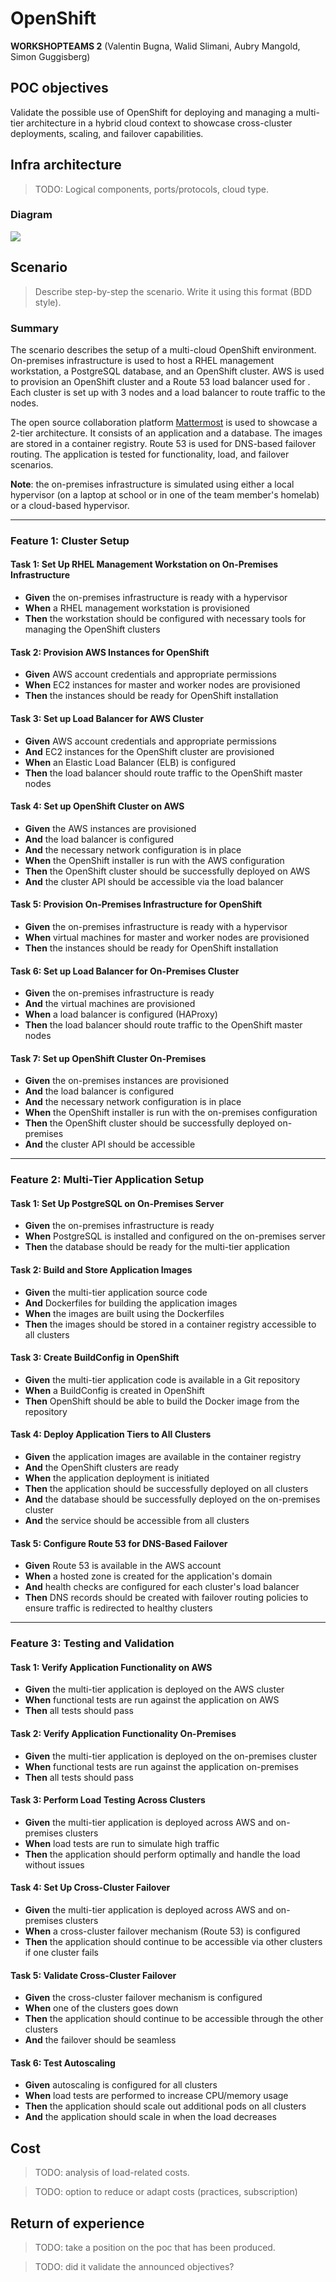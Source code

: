 # OpenShift

**WORKSHOPTEAMS 2** (Valentin Bugna, Walid Slimani, Aubry Mangold, Simon Guggisberg)

## POC objectives

Validate the possible use of OpenShift for deploying and managing a multi-tier architecture in a hybrid cloud context to showcase cross-cluster deployments, scaling, and failover capabilities.

## Infra architecture

> TODO: Logical components, ports/protocols, cloud type.

### Diagram

![](assets/openshift-infra-v2.png)

## Scenario

> Describe step-by-step the scenario. Write it using this format (BDD style).

### Summary

The scenario describes the setup of a multi-cloud OpenShift environment. On-premises infrastructure is used to host a RHEL management workstation, a PostgreSQL database, and an OpenShift cluster. AWS is used to provision an OpenShift cluster and a Route 53 load balancer used for . Each cluster is set up with 3 nodes and a load balancer to route traffic to the nodes.

The open source collaboration platform [Mattermost](https://github.com/mattermost/mattermost) is used to showcase a 2-tier architecture. It consists of an application and a database. The images are stored in a container registry. Route 53 is used for DNS-based failover routing. The application is tested for functionality, load, and failover scenarios.

**Note**: the on-premises infrastructure is simulated using either a local hypervisor (on a laptop at school or in one of the team member's homelab) or a cloud-based hypervisor.

---

### Feature 1: Cluster Setup

#### Task 1: Set Up RHEL Management Workstation on On-Premises Infrastructure
- **Given** the on-premises infrastructure is ready with a hypervisor
- **When** a RHEL management workstation is provisioned
- **Then** the workstation should be configured with necessary tools for managing the OpenShift clusters

#### Task 2: Provision AWS Instances for OpenShift
- **Given** AWS account credentials and appropriate permissions
- **When** EC2 instances for master and worker nodes are provisioned
- **Then** the instances should be ready for OpenShift installation

#### Task 3: Set up Load Balancer for AWS Cluster
- **Given** AWS account credentials and appropriate permissions
- **And** EC2 instances for the OpenShift cluster are provisioned
- **When** an Elastic Load Balancer (ELB) is configured
- **Then** the load balancer should route traffic to the OpenShift master nodes

#### Task 4: Set up OpenShift Cluster on AWS
- **Given** the AWS instances are provisioned
- **And** the load balancer is configured
- **And** the necessary network configuration is in place
- **When** the OpenShift installer is run with the AWS configuration
- **Then** the OpenShift cluster should be successfully deployed on AWS
- **And** the cluster API should be accessible via the load balancer

#### Task 5: Provision On-Premises Infrastructure for OpenShift
- **Given** the on-premises infrastructure is ready with a hypervisor
- **When** virtual machines for master and worker nodes are provisioned
- **Then** the instances should be ready for OpenShift installation

#### Task 6: Set up Load Balancer for On-Premises Cluster
- **Given** the on-premises infrastructure is ready
- **And** the virtual machines are provisioned
- **When** a load balancer is configured (HAProxy)
- **Then** the load balancer should route traffic to the OpenShift master nodes

#### Task 7: Set up OpenShift Cluster On-Premises
- **Given** the on-premises instances are provisioned
- **And** the load balancer is configured
- **And** the necessary network configuration is in place
- **When** the OpenShift installer is run with the on-premises configuration
- **Then** the OpenShift cluster should be successfully deployed on-premises
- **And** the cluster API should be accessible

---

### Feature 2: Multi-Tier Application Setup

#### Task 1: Set Up PostgreSQL on On-Premises Server
- **Given** the on-premises infrastructure is ready
- **When** PostgreSQL is installed and configured on the on-premises server
- **Then** the database should be ready for the multi-tier application

#### Task 2: Build and Store Application Images
- **Given** the multi-tier application source code
- **And** Dockerfiles for building the application images
- **When** the images are built using the Dockerfiles
- **Then** the images should be stored in a container registry accessible to all clusters

#### Task 3: Create BuildConfig in OpenShift
- **Given** the multi-tier application code is available in a Git repository
- **When** a BuildConfig is created in OpenShift
- **Then** OpenShift should be able to build the Docker image from the repository

#### Task 4: Deploy Application Tiers to All Clusters
- **Given** the application images are available in the container registry
- **And** the OpenShift clusters are ready
- **When** the application deployment is initiated
- **Then** the application should be successfully deployed on all clusters
- **And** the database should be successfully deployed on the on-premises cluster
- **And** the service should be accessible from all clusters

#### Task 5: Configure Route 53 for DNS-Based Failover
- **Given** Route 53 is available in the AWS account
- **When** a hosted zone is created for the application's domain
- **And** health checks are configured for each cluster's load balancer
- **Then** DNS records should be created with failover routing policies to ensure traffic is redirected to healthy clusters

---

### Feature 3: Testing and Validation

#### Task 1: Verify Application Functionality on AWS
- **Given** the multi-tier application is deployed on the AWS cluster
- **When** functional tests are run against the application on AWS
- **Then** all tests should pass

#### Task 2: Verify Application Functionality On-Premises
- **Given** the multi-tier application is deployed on the on-premises cluster
- **When** functional tests are run against the application on-premises
- **Then** all tests should pass

#### Task 3: Perform Load Testing Across Clusters
- **Given** the multi-tier application is deployed across AWS and on-premises clusters
- **When** load tests are run to simulate high traffic
- **Then** the application should perform optimally and handle the load without issues

#### Task 4: Set Up Cross-Cluster Failover
- **Given** the multi-tier application is deployed across AWS and on-premises clusters
- **When** a cross-cluster failover mechanism (Route 53) is configured
- **Then** the application should continue to be accessible via other clusters if one cluster fails

#### Task 5: Validate Cross-Cluster Failover
- **Given** the cross-cluster failover mechanism is configured
- **When** one of the clusters goes down
- **Then** the application should continue to be accessible through the other clusters
- **And** the failover should be seamless

#### Task 6: Test Autoscaling
- **Given** autoscaling is configured for all clusters
- **When** load tests are performed to increase CPU/memory usage
- **Then** the application should scale out additional pods on all clusters
- **And** the application should scale in when the load decreases

## Cost

> TODO: analysis of load-related costs.

> TODO: option to reduce or adapt costs (practices, subscription)

## Return of experience

> TODO: take a position on the poc that has been produced.

> TODO: did it validate the announced objectives?
